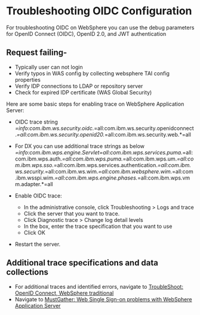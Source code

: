 # Troubleshooting OIDC Configuration

For troubleshooting OIDC on WebSphere you can use the debug parameters for OpenID Connect (OIDC), OpenID 2.0, and JWT authentication

## Request failing-
- Typically user can not login
- Verify typos in WAS config by collecting websphere TAI config properties
- Verify IDP connections to LDAP or repository server 
- Check for expired IDP certificate (WAS Global Security)

Here are some basic steps for enabling trace on WebSphere Application Server:

  - OIDC trace string
    *=info:com.ibm.ws.security.oidc.*=all:com.ibm.ws.security.openidconnect.*=all:com.ibm.ws.security.openid20.*=all:com.ibm.ws.security.web.*=all

  - For DX you can use additional trace strings as below
    *=info:com.ibm.wps.engine.Servlet=all:com.ibm.wps.services.puma.*=all:com.ibm.wps.auth.*=all:com.ibm.wps.puma.*=all:com.ibm.wps.um.*=all:com.ibm.wps.sso.*=all:com.ibm.wps.services.authentication.*=all:com.ibm.ws.security.*=all:com.ibm.ws.wim.*=all:com.ibm.websphere.wim.*=all:com.ibm.wsspi.wim.*=all:com.ibm.wps.engine.phases.*=all:com.ibm.wps.vmm.adapter.*=all

  - Enable OIDC trace:
      - In the administrative console, click Troubleshooting > Logs and trace
      - Click the server that you want to trace.
      - Click Diagnostic trace > Change log detail levels
      - In the box, enter the trace specification that you want to use
      - Click OK
      
  - Restart the server.


## Additional trace specifications and data collections

- For additional traces and identified errors, navigate to [TroubleShoot: OpenID Connect, WebSphere traditional](https://www.ibm.com/support/pages/node/540247) 
- Navigate to [MustGather: Web Single Sign-on problems with WebSphere Application Server](https://www.ibm.com/support/pages/mustgather-web-single-sign-problems-websphere-application-server)




